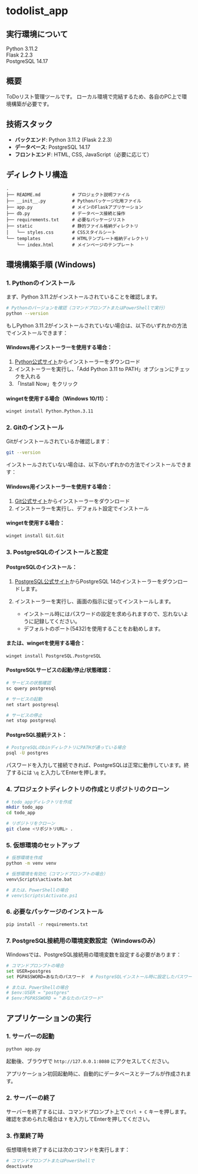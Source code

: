 # todolist_app

## 実行環境について  
Python 3.11.2  
Flask 2.2.3  
PostgreSQL 14.17  

## 概要

ToDoリスト管理ツールです。
ローカル環境で完結するため、各自のPC上で環境構築が必要です。

## 技術スタック

- **バックエンド**: Python 3.11.2 (Flask 2.2.3)
- **データベース**: PostgreSQL 14.17
- **フロントエンド**: HTML, CSS, JavaScript（必要に応じて）

## ディレクトリ構造

```
.
├── README.md            # プロジェクト説明ファイル
├── __init__.py          # Pythonパッケージ化用ファイル
├── app.py               # メインのFlaskアプリケーション
├── db.py                # データベース接続と操作
├── requirements.txt     # 必要なパッケージリスト
├── static               # 静的ファイル格納ディレクトリ
│   └── styles.css       # CSSスタイルシート
└── templates            # HTMLテンプレート格納ディレクトリ
    └── index.html       # メインページのテンプレート
```

## 環境構築手順 (Windows)

### 1. Pythonのインストール

まず、Python 3.11.2がインストールされていることを確認します。

```bash
# Pythonのバージョンを確認（コマンドプロンプトまたはPowerShellで実行）
python --version
```

もしPython 3.11.2がインストールされていない場合は、以下のいずれかの方法でインストールできます：

#### Windows用インストーラーを使用する場合：
1. [Python公式サイト](https://www.python.org/downloads/)からインストーラーをダウンロード
2. インストーラーを実行し、「Add Python 3.11 to PATH」オプションにチェックを入れる
3. 「Install Now」をクリック

#### wingetを使用する場合（Windows 10/11）：
```bash
winget install Python.Python.3.11
```

### 2. Gitのインストール

Gitがインストールされているか確認します：

```bash
git --version
```

インストールされていない場合は、以下のいずれかの方法でインストールできます：

#### Windows用インストーラーを使用する場合：
1. [Git公式サイト](https://git-scm.com/download/win)からインストーラーをダウンロード
2. インストーラーを実行し、デフォルト設定でインストール

#### wingetを使用する場合：
```bash
winget install Git.Git
```

### 3. PostgreSQLのインストールと設定

#### PostgreSQLのインストール：

1. [PostgreSQL公式サイト](https://www.postgresql.org/download/windows/)からPostgreSQL 14のインストーラーをダウンロードします。

2. インストーラーを実行し、画面の指示に従ってインストールします。
   - インストール時にはパスワードの設定を求められますので、忘れないように記録してください。
   - デフォルトのポート(5432)を使用することをお勧めします。

#### または、wingetを使用する場合：
```bash
winget install PostgreSQL.PostgreSQL
```

#### PostgreSQLサービスの起動/停止/状態確認：

```bash
# サービスの状態確認
sc query postgresql

# サービスの起動
net start postgresql

# サービスの停止
net stop postgresql
```

#### PostgreSQL接続テスト：

```bash
# PostgreSQLのbinディレクトリにPATHが通っている場合
psql -U postgres
```
パスワードを入力して接続できれば、PostgreSQLは正常に動作しています。終了するには `\q` と入力してEnterを押します。

### 4. プロジェクトディレクトリの作成とリポジトリのクローン

```bash
# todo_appディレクトリを作成
mkdir todo_app
cd todo_app

# リポジトリをクローン
git clone <リポジトリURL> .
```

### 5. 仮想環境のセットアップ

```bash
# 仮想環境を作成
python -m venv venv

# 仮想環境を有効化（コマンドプロンプトの場合）
venv\Scripts\activate.bat

# または、PowerShellの場合
# venv\Scripts\Activate.ps1
```

### 6. 必要なパッケージのインストール

```bash
pip install -r requirements.txt
```

### 7. PostgreSQL接続用の環境変数設定（Windowsのみ）

Windowsでは、PostgreSQL接続用の環境変数を設定する必要があります：

```bash
# コマンドプロンプトの場合
set USER=postgres
set PGPASSWORD=あなたのパスワード  # PostgreSQLインストール時に設定したパスワード

# または、PowerShellの場合
# $env:USER = "postgres"
# $env:PGPASSWORD = "あなたのパスワード"
```

## アプリケーションの実行

### 1. サーバーの起動

```bash
python app.py
```

起動後、ブラウザで `http://127.0.0.1:8080` にアクセスしてください。

アプリケーション初回起動時に、自動的にデータベースとテーブルが作成されます。

### 2. サーバーの終了

サーバーを終了するには、コマンドプロンプト上で `Ctrl + C` キーを押します。確認を求められた場合は `Y` を入力してEnterを押してください。

### 3. 作業終了時

仮想環境を終了するには次のコマンドを実行します：

```bash
# コマンドプロンプトまたはPowerShellで
deactivate
```
